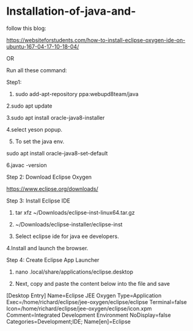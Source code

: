 # Installation-of-java-and-

follow this blog:

https://websiteforstudents.com/how-to-install-eclipse-oxygen-ide-on-ubuntu-167-04-17-10-18-04/

OR

Run all these command:

Step1:

1. sudo add-apt-repository ppa:webupd8team/java

2.sudo apt update

3.sudo apt install oracle-java8-installer

4.select yeson popup.

5. To set the java env.

sudo apt install oracle-java8-set-default

6.javac -version

Step 2: Download Eclipse Oxygen

https://www.eclipse.org/downloads/

Step 3: Install Eclipse IDE

1. tar xfz ~/Downloads/eclipse-inst-linux64.tar.gz

2. ~/Downloads/eclipse-installer/eclipse-inst

3. Select eclipse ide for java ee developers.

4.Install and launch the browser.

Step 4: Create Eclipse App Launcher

1. nano .local/share/applications/eclipse.desktop

2. Next, copy and paste the content below into the file and save

[Desktop Entry]
Name=Eclipse JEE Oxygen
Type=Application
Exec=/home/richard/eclipse/jee-oxygen/eclipse/eclipse
Terminal=false
Icon=/home/richard/eclipse/jee-oxygen/eclipse/icon.xpm
Comment=Integrated Development Environment
NoDisplay=false
Categories=Development;IDE;
Name[en]=Eclipse
